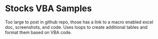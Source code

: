 # Stocks VBA Samples
Too large to post in github repo, those has a link to a macro enabled excel doc, screenshots, and code.  Uses loops to create additional tables and format them based on VBA code.
